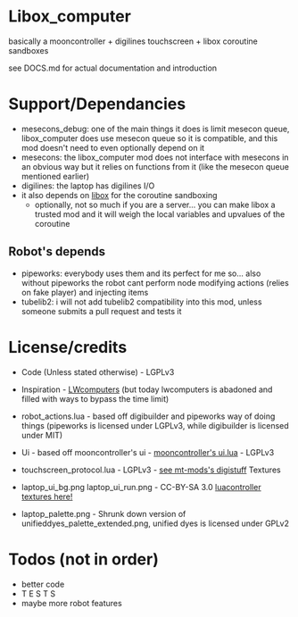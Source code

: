 # Libox_computer

basically a mooncontroller + digilines touchscreen + libox coroutine sandboxes

see DOCS.md for actual documentation and introduction

# Support/Dependancies

- mesecons_debug: one of the main things it does is limit mesecon queue, libox_computer does use mesecon queue so it is compatible, and this mod doesn't need to even optionally depend on it
- mesecons: the libox_computer mod does not interface with mesecons in an obvious way but it relies on functions from it (like the mesecon queue mentioned earlier)
- digilines: the laptop has digilines I/O
- it also depends on [libox](https://github.com/TheEt1234/libox) for the coroutine sandboxing
  - optionally, not so much if you are a server... you can make libox a trusted mod and it will weigh the local variables and upvalues of the coroutine

## Robot's depends

- pipeworks: everybody uses them and its perfect for me so... also without pipeworks the robot cant perform node modifying actions (relies on fake player) and injecting items
- tubelib2: i will not add tubelib2 compatibility into this mod, unless someone submits a pull request and tests it

# License/credits

- Code (Unless stated otherwise) - LGPLv3

- Inspiration - [LWcomputers](https://github.com/loosewheel/lwcomputers/) (but today lwcomputers is abadoned and filled with ways to bypass the time limit)

- robot_actions.lua - based off digibuilder and pipeworks way of doing things (pipeworks is licensed under LGPLv3, while digibuilder is licensed under MIT)
- Ui - based off mooncontroller's ui - [mooncontroller's ui.lua](https://github.com/mt-mods/mooncontroller/blob/master/ui.lua) - LGPLv3
- touchscreen_protocol.lua - LGPLv3 - [see mt-mods's digistuff](https://github.com/mt-mods/digistuff/tree/master)
Textures 
- laptop_ui_bg.png laptop_ui_run.png - CC-BY-SA 3.0 [luacontroller textures here!](https://github.com/minetest-mods/mesecons/tree/master/mesecons_luacontroller/textures)
- laptop_palette.png - Shrunk down version of unifieddyes_palette_extended.png, unified dyes is licensed under GPLv2


# Todos (not in order)

- better code
- T E S T S
- maybe more robot features

